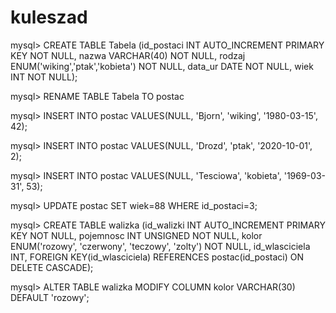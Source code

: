 # kuleszad
mysql> CREATE TABLE Tabela (id_postaci INT AUTO_INCREMENT PRIMARY KEY NOT NULL, nazwa VARCHAR(40) NOT NULL, rodzaj ENUM('wiking','ptak','kobieta') NOT NULL, data_ur DATE NOT NULL, wiek INT NOT NULL);

mysql> RENAME TABLE Tabela TO postac

mysql> INSERT INTO postac VALUES(NULL, 'Bjorn', 'wiking', '1980-03-15', 42);


mysql> INSERT INTO postac VALUES(NULL, 'Drozd', 'ptak', '2020-10-01', 2);


mysql> INSERT INTO postac VALUES(NULL, 'Tesciowa', 'kobieta', '1969-03-31', 53);


mysql> UPDATE postac SET wiek=88 WHERE id_postaci=3;


mysql> CREATE TABLE walizka (id_walizki INT AUTO_INCREMENT PRIMARY KEY NOT NULL, pojemnosc INT UNSIGNED NOT NULL, kolor ENUM('rozowy', 'czerwony', 'teczowy', 'zolty') NOT NULL, id_wlasciciela INT, FOREIGN KEY(id_wlasciciela) REFERENCES postac(id_postaci) ON DELETE CASCADE);


mysql> ALTER TABLE walizka MODIFY COLUMN kolor VARCHAR(30) DEFAULT 'rozowy';
